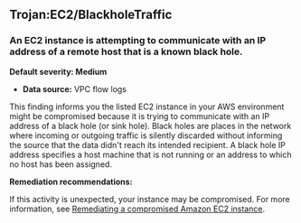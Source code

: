 Trojan:EC2/BlackholeTraffic
---------------------------


### An EC2 instance is attempting to communicate with an IP address of a remote host that is a known black hole.


**Default severity: Medium**


 * **Data source:** VPC flow logs

This finding informs you the listed EC2 instance in your AWS environment might be compromised because it is trying to communicate with an IP address of a black hole (or sink hole). Black holes are places in the network where incoming or outgoing traffic is silently discarded without informing the source that the data didn't reach its intended recipient. A black hole IP address specifies a host machine that is not running or an address to which no host has been assigned.


**Remediation recommendations:**


If this activity is unexpected, your instance may be compromised. For more information, see [Remediating a compromised Amazon EC2 instance](https://docs.aws.amazon.com/guardduty/latest/ug/guardduty_remediate.html#compromised-ec2).

